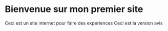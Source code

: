 # Bienvenue sur mon premier site
Ceci est un site internet pour faire des expériences
Ceci est la version avis